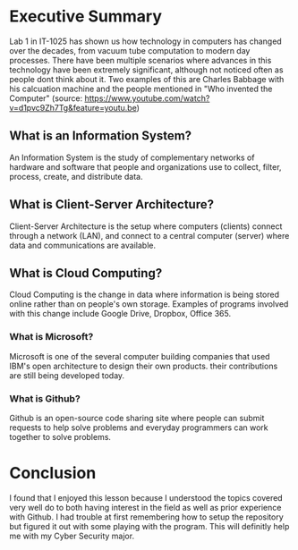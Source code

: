 # Executive Summary
Lab 1 in IT-1025 has shown us how technology in computers has changed over the decades, from vacuum tube computation to modern day processes. There have been multiple scenarios where advances in this technology have been extremely significant, although not noticed often as people dont think about it. Two examples of this are Charles Babbage with his calcuation machine and the people mentioned in "Who invented the Computer" (source: https://www.youtube.com/watch?v=d1pvc9Zh7Tg&feature=youtu.be)

## What is an Information System?
An Information System is the study of complementary networks of hardware and software that people and organizations use to collect, filter, process, create, and distribute data.

## What is Client-Server Architecture?
Client-Server Architecture is the setup where computers (clients) connect through a network (LAN), and connect to a central computer (server) where data and communications are available.

## What is Cloud Computing?
Cloud Computing is the change in data where information is being stored online rather than on people's own storage. Examples of programs involved with this change include Google Drive, Dropbox, Office 365.

### What is Microsoft?
Microsoft is one of the several computer building companies that used IBM's open architecture to design their own products. their contributions are still being developed today.

### What is Github?
Github is an open-source code sharing site where people can submit requests to help solve problems and everyday programmers can work together to solve problems.

# Conclusion
I found that I enjoyed this lesson because I understood the topics covered very well do to both having interest in the field as well as prior experience with Github. I had trouble at first remembering how to setup the repository but figured it out with some playing with the program. This will definitly help me with my Cyber Security major.
